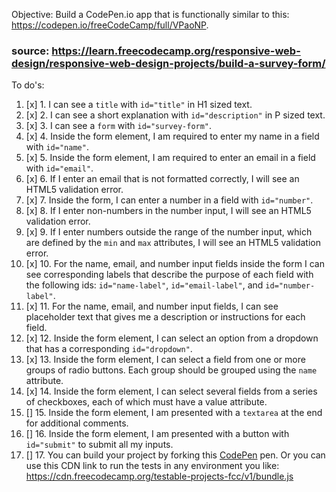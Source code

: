 Objective: Build a CodePen.io app that is functionally similar to this: https://codepen.io/freeCodeCamp/full/VPaoNP.
### source: https://learn.freecodecamp.org/responsive-web-design/responsive-web-design-projects/build-a-survey-form/

To do's:
1. [x] 1. I can see a ```title``` with ```id="title"``` in H1 sized text.
2. [x] 2. I can see a short explanation with ```id="description"``` in P sized text.
3. [x] 3. I can see a ```form``` with ```id="survey-form"```.
4. [x] 4. Inside the form element, I am required to enter my name in a field with ```id="name"```.
5. [x] 5. Inside the form element, I am required to enter an email in a field with ```id="email"```.
6. [x] 6. If I enter an email that is not formatted correctly, I will see an HTML5 validation error.
7. [x] 7. Inside the form, I can enter a number in a field with ```id="number"```.
8. [x] 8. If I enter non-numbers in the number input, I will see an HTML5 validation error.
9. [x] 9. If I enter numbers outside the range of the number input, which are defined by the ```min``` and ```max``` attributes, I will see an HTML5 validation error.
10. [x] 10. For the name, email, and number input fields inside the form I can see corresponding labels that describe the purpose of each field with the following ids: ```id="name-label"```, ```id="email-label"```, and ```id="number-label"```.
11. [x] 11. For the name, email, and number input fields, I can see placeholder text that gives me a description or instructions for each field.
12. [x] 12. Inside the form element, I can select an option from a dropdown that has a corresponding ```id="dropdown"```.
13. [x] 13. Inside the form element, I can select a field from one or more groups of radio buttons. Each group should be grouped using the ```name``` attribute.
14. [x] 14. Inside the form element, I can select several fields from a series of checkboxes, each of which must have a value attribute.
15. [] 15. Inside the form element, I am presented with a ```textarea``` at the end for additional comments.
16. [] 16. Inside the form element, I am presented with a button with ```id="submit"``` to submit all my inputs.
17. [] 17. You can build your project by forking this [CodePen](https://codepen.io/freeCodeCamp/pen/MJjpwO) pen. Or you can use this CDN link to run the tests in any environment you like: https://cdn.freecodecamp.org/testable-projects-fcc/v1/bundle.js
